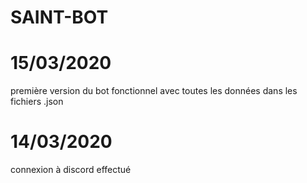 # SAINT-BOT

# 15/03/2020

première version du bot fonctionnel avec toutes les données dans les fichiers .json

# 14/03/2020

connexion à discord effectué
